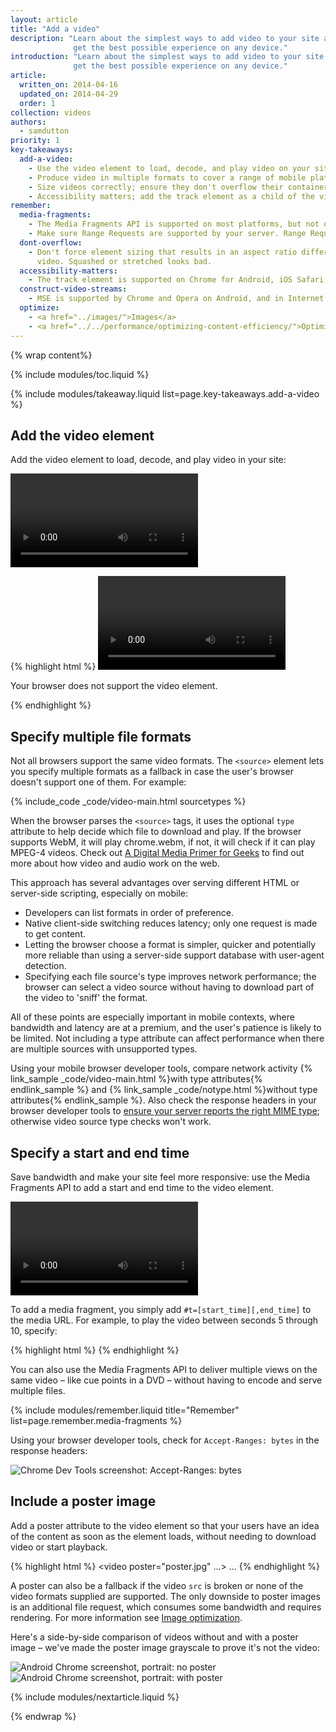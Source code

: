 ```yaml
---
layout: article
title: "Add a video"
description: "Learn about the simplest ways to add video to your site and ensure users
              get the best possible experience on any device."
introduction: "Learn about the simplest ways to add video to your site and ensure users
              get the best possible experience on any device."
article:
  written_on: 2014-04-16
  updated_on: 2014-04-29
  order: 1
collection: videos
authors:
  - samdutton
priority: 1
key-takeaways:
  add-a-video:
    - Use the video element to load, decode, and play video on your site.
    - Produce video in multiple formats to cover a range of mobile platforms.
    - Size videos correctly; ensure they don't overflow their containers.
    - Accessibility matters; add the track element as a child of the video element.
remember:
  media-fragments:
    - The Media Fragments API is supported on most platforms, but not on iOS.
    - Make sure Range Requests are supported by your server. Range Requests are enabled by default on most servers, but some hosting services may turn them off.
  dont-overflow:
    - Don't force element sizing that results in an aspect ratio different from the original
      video. Squashed or stretched looks bad.
  accessibility-matters:
    - The track element is supported on Chrome for Android, iOS Safari, and all current browsers on desktop except Firefox (see <a href="http://caniuse.com/track" title="Track element support status">caniuse.com/track</a>). There are several polyfills available too. We recommend <a href='//www.delphiki.com/html5/playr/' title='Playr track element polyfill'>Playr</a> or <a href='//captionatorjs.com/' title='Captionator track'>Captionator</a>.
  construct-video-streams:
    - MSE is supported by Chrome and Opera on Android, and in Internet Explorer 11 and Chrome for desktop, with support planned for <a href='http://wiki.mozilla.org/Platform/MediaSourceExtensions' title='Firefox Media Source Extensions implementation timeline'>Firefox</a>.
  optimize:
    - <a href="../images/">Images</a>
    - <a href="../../performance/optimizing-content-efficiency/">Optimizing content efficiency</a>
---
```


{% wrap content%}

{% include modules/toc.liquid %}

<style>

  img, video, object {
    max-width: 100%;
  }

  img.center {
    display: block;
    margin-left: auto;
    margin-right: auto;
  }

</style>

{% include modules/takeaway.liquid list=page.key-takeaways.add-a-video %}

## Add the video element

Add the video element to load, decode, and play video in your site:

<video controls>
     <source src="video/chrome.webm" type="video/webm">
     <source src="video/chrome.mp4" type="video/mp4">
     <p>This browser does not support the video element.</p>
</video>

{% highlight html %}
<video src="chrome.webm" type="video/webm">
    <p>Your browser does not support the video element.</p>
</video>
{% endhighlight %}

## Specify multiple file formats

Not all browsers support the same video formats.
The `<source>` element lets you specify multiple formats
as a fallback in case the user's browser doesn't support one of them.
For example:

{% include_code _code/video-main.html sourcetypes %}

When the browser parses the `<source>` tags, it uses the optional `type`
attribute to help decide which file to download and play. If the browser supports WebM, it will play chrome.webm, if not, it will check if it can play MPEG-4 videos.
Check out
<a href='//www.xiph.org/video/vid1.shtml' title='Highly entertaining and informative video guide to digital video'>A Digital Media Primer for Geeks</a>
to find out more about how video and audio work on the web.

This approach has several advantages over serving different HTML or
server-side scripting, especially on mobile:

* Developers can list formats in order of preference.
* Native client-side switching reduces latency; only one request is made to
  get content.
* Letting the browser choose a format is simpler, quicker and potentially
  more reliable than using a server-side support database with user-agent detection.
* Specifying each file source's type improves network performance; the browser can select a
  video source without having to download part of the video to 'sniff' the format.

All of these points are especially important in mobile contexts, where bandwidth
and latency are at a premium, and the user's patience is likely to be limited.
Not including a type attribute can affect performance when there are
multiple sources with unsupported types.

Using your mobile browser
developer tools, compare network activity {% link_sample _code/video-main.html %}with type attributes{% endlink_sample %} and {% link_sample _code/notype.html %}without type attributes{% endlink_sample %}.
Also check the response headers in your browser developer tools to [ensure your server reports the right MIME type](//developer.mozilla.org/en/docs/Properly_Configuring_Server_MIME_Types);
otherwise video source type checks won't work.

## Specify a start and end time

Save bandwidth and make your site feel more responsive: use the Media
Fragments API to add a start and end time to the video element.

<video controls>
  <source src="video/chrome.webm#t=5,10" type="video/webm">
  <source src="video/chrome.mp4#t=5,10" type="video/mp4">
  <p>This browser does not support the video element.</p>
</video>

To add a media fragment, you simply add `#t=[start_time][,end_time]` to the
media URL. For example, to play the video between seconds 5 through 10,
specify:

{% highlight html %}
<source src="video/chrome.webm#t=5,10" type="video/webm">
{% endhighlight %}

You can also use the Media Fragments API to deliver multiple views on the same
video &ndash; like cue points in a DVD &ndash; without having to encode and
serve multiple files.

{% include modules/remember.liquid title="Remember" list=page.remember.media-fragments %}

Using your browser developer tools,
check for `Accept-Ranges: bytes` in the response headers:

<img class="center" alt="Chrome Dev Tools screenshot: Accept-Ranges: bytes" src="images/Accept-Ranges-Chrome-Dev-Tools.png">

## Include a poster image

Add a poster attribute to the video element so that your users have an idea
of the content as soon as the element loads, without needing to download
video or start playback.

{% highlight html %}
<video poster="poster.jpg" ...>
  ...
</video>
{% endhighlight %}

A poster can also be a fallback if the video `src` is broken or none of the
video formats supplied are supported. The only downside to poster images is
an additional file request, which consumes some bandwidth and requires
rendering. For more information see [Image optimization](../../performance/optimizing-content-efficiency/optimize-encoding-and-transfer.html#image-optimization).

Here's a side-by-side comparison of videos without and with a poster image
&ndash; we've made the poster image grayscale to prove it's not the video:

<div class="clear">
  <div class="g--half">
    <img class="center" alt="Android Chrome screenshot, portrait: no poster" src="images/Chrome-Android-video-no-poster.png">
  </div>

  <div class="g--half g--last">
    <img class="center" alt="Android Chrome screenshot, portrait: with poster" src="images/Chrome-Android-video-poster.png">
  </div>
</div>

{% include modules/nextarticle.liquid %}

{% endwrap %}
